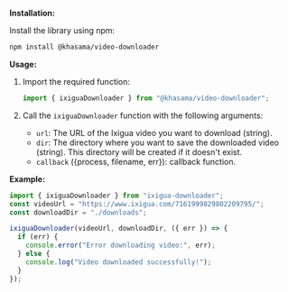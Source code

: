**Installation:**

Install the library using npm:

```bash
npm install @khasama/video-downloader
```

**Usage:**

1. Import the required function:

   ```javascript
   import { ixiguaDownloader } from "@khasama/video-downloader";
   ```

2. Call the `ixiguaDownloader` function with the following arguments:

   - `url`: The URL of the Ixigua video you want to download (string).
   - `dir`: The directory where you want to save the downloaded video (string). This directory will be created if it doesn't exist.
   - `callback` ({process, filename, err}): callback function.

**Example:**

```javascript
import { ixiguaDownloader } from "ixigua-downloader";
const videoUrl = "https://www.ixigua.com/7161999829802209795/";
const downloadDir = "./downloads";

ixiguaDownloader(videoUrl, downloadDir, ({ err }) => {
  if (err) {
    console.error("Error downloading video:", err);
  } else {
    console.log("Video downloaded successfully!");
  }
});
```
